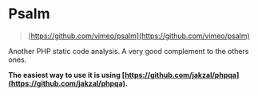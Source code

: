 # Psalm

> [https://github.com/vimeo/psalm](https://github.com/vimeo/psalm)

Another PHP static code analysis. A very good complement to the others ones.

**The easiest way to use it is using [https://github.com/jakzal/phpqa](https://github.com/jakzal/phpqa).**
